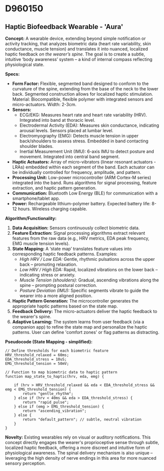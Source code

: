 # D960150

## Haptic Biofeedback Wearable - 'Aura'

**Concept:** A wearable device, extending beyond simple notification or activity tracking, that analyzes biometric data (heart rate variability, skin conductance, muscle tension) and translates it into nuanced, localized haptic feedback *on the wearer’s spine*. The goal is to create a subtle, intuitive ‘body awareness’ system – a kind of internal compass reflecting physiological state.

**Specs:**

*   **Form Factor:** Flexible, segmented band designed to conform to the curvature of the spine, extending from the base of the neck to the lower back. Segmented construction allows for localized haptic stimulation. Material: Biocompatible, flexible polymer with integrated sensors and micro-actuators. Width: 2-3cm.
*   **Sensors:**
    *   ECG/EKG: Measures heart rate and heart rate variability (HRV). Integrated into band at thoracic level.
    *   Electrodermal Activity (EDA): Measures skin conductance, indicating arousal levels. Sensors placed at lumbar level.
    *   Electromyography (EMG): Detects muscle tension in upper back/shoulders to assess stress. Embedded in band contacting shoulder blades.
    *   Inertial Measurement Unit (IMU): 6-axis IMU to detect posture and movement. Integrated into central band segment.
*   **Haptic Actuators:** Array of micro-vibrators (linear resonant actuators - LRAs) embedded within each segment of the band. Each actuator can be individually controlled for frequency, amplitude, and pattern.
*   **Processing Unit:** Low-power microcontroller (ARM Cortex-M series) integrated into the band. Runs algorithms for signal processing, feature extraction, and haptic pattern generation.
*   **Communication:** Bluetooth Low Energy (BLE) for communication with a smartphone/tablet app.
*   **Power:** Rechargeable lithium-polymer battery. Expected battery life: 8-12 hours. Wireless charging capable.

**Algorithm/Functionality:**

1.  **Data Acquisition:** Sensors continuously collect biometric data.
2.  **Feature Extraction:** Signal processing algorithms extract relevant features from the raw data (e.g., HRV metrics, EDA peak frequency, EMG muscle tension levels).
3.  **State Mapping:**  A ‘state map’ translates feature values into corresponding haptic feedback patterns.  Examples:
    *   *High HRV / Low EDA:* Gentle, rhythmic pulsations across the upper back – promoting relaxation.
    *   *Low HRV / High EDA:*  Rapid, localized vibrations on the lower back – indicating stress or anxiety.
    *   *Muscle Tension (shoulders):*  Gradual, ascending vibrations along the spine – prompting postural correction.
    *   *Posture Deviation (IMU):* Specific segments vibrate to guide the wearer into a more aligned position.
4.  **Haptic Pattern Generation:** The microcontroller generates the appropriate haptic patterns based on the state map.
5.  **Feedback Delivery:**  The micro-actuators deliver the haptic feedback to the wearer's spine.
6.  **Adaptive Learning:** The system learns from user feedback (via a companion app) to refine the state map and personalize the haptic patterns. User can define 'comfort zones' or flag patterns as distracting.

**Pseudocode (State Mapping - simplified):**

```
// Define thresholds for each biometric feature
HRV_threshold_relaxed = 60ms;
EDA_threshold_stress = 10uS;
EMG_threshold_tension = 50mV;

// Function to map biometric data to haptic pattern
function map_state_to_haptic(hrv, eda, emg) {

    if (hrv > HRV_threshold_relaxed && eda < EDA_threshold_stress && emg < EMG_threshold_tension) {
        return "gentle_rhythm";
    } else if (hrv < 40ms && eda > EDA_threshold_stress) {
        return "rapid_pulse";
    } else if (emg > EMG_threshold_tension) {
        return "ascending_vibration";
    } else {
        return "default_pattern"; // subtle, neutral vibration
    }
}
```

**Novelty:** Existing wearables rely on visual or auditory notifications. This concept directly engages the wearer's proprioceptive sense through subtle, localized haptic feedback, offering a more discreet and intuitive form of physiological awareness.  The spinal delivery mechanism is also unique – leveraging the high density of nerve endings in this area for more nuanced sensory perception.